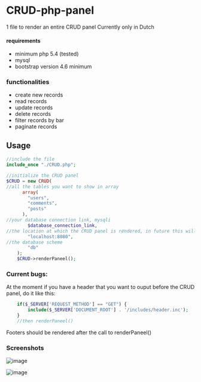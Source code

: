 # CRUD-php-panel
1 file to render an entire CRUD panel
Currently only in Dutch

#### requirements
- minimum php 5.4 (tested)
- mysql
- bootstrap version 4.6 minimum

### functionalities
- create new records
- read records
- update records
- delete records
- filter records by bar
- paginate records

## Usage
```php
//include the file
include_once "./CRUD.php";

//initialize the CRUD panel 
$CRUD = new CRUD(
//all the tables you want to show in array
      array(
        "users",
        "comments",
        "posts"
      ),
//your database connection link, mysqli
        $database_connection_link,
//the location at which the CRUD panel is rendered, in future this will be removed
        "localhost:8080",
//the database scheme 
        "db"
    );
    $CRUD->renderPaneel();
```



### Current bugs:

At the moment if you have a header that you want to ouput before the CRUD panel, do it like this:

```php
    if($_SERVER['REQUEST_METHOD'] == "GET") {
        include($_SERVER['DOCUMENT_ROOT'] . '/includes/header.inc');
    }
    //then renderPaneel()
```
Footers should be rendered after the call to renderPaneel()

### Screenshots
![image](https://user-images.githubusercontent.com/10829524/139453827-16329a48-9906-461c-8d84-e2e4a5cc9c90.png)

![image](https://user-images.githubusercontent.com/10829524/139453862-55f42b24-1c36-4fc6-93eb-e8fc0f00d4d2.png)

